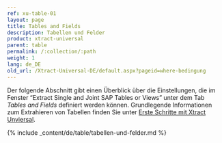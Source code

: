 ```yaml
---
ref: xu-table-01
layout: page
title: Tables and Fields
description: Tabellen und Felder
product: xtract-universal
parent: table
permalink: /:collection/:path
weight: 1
lang: de_DE
old_url: /Xtract-Universal-DE/default.aspx?pageid=where-bedingung
---
```

Der folgende Abschnitt gibt einen Überblick über die Einstellungen, die im Fenster “Extract Single and Joint SAP Tables or Views” unter dem Tab *Tables and Fields* definiert werden können.
Grundlegende Informationen zum Extrahieren von Tabellen finden Sie unter [Erste Schritte mit Xtract Unviersal](../erste-schritte-mit-xu). <br>  

{% include _content/de/table/tabellen-und-felder.md  %}
 
  
